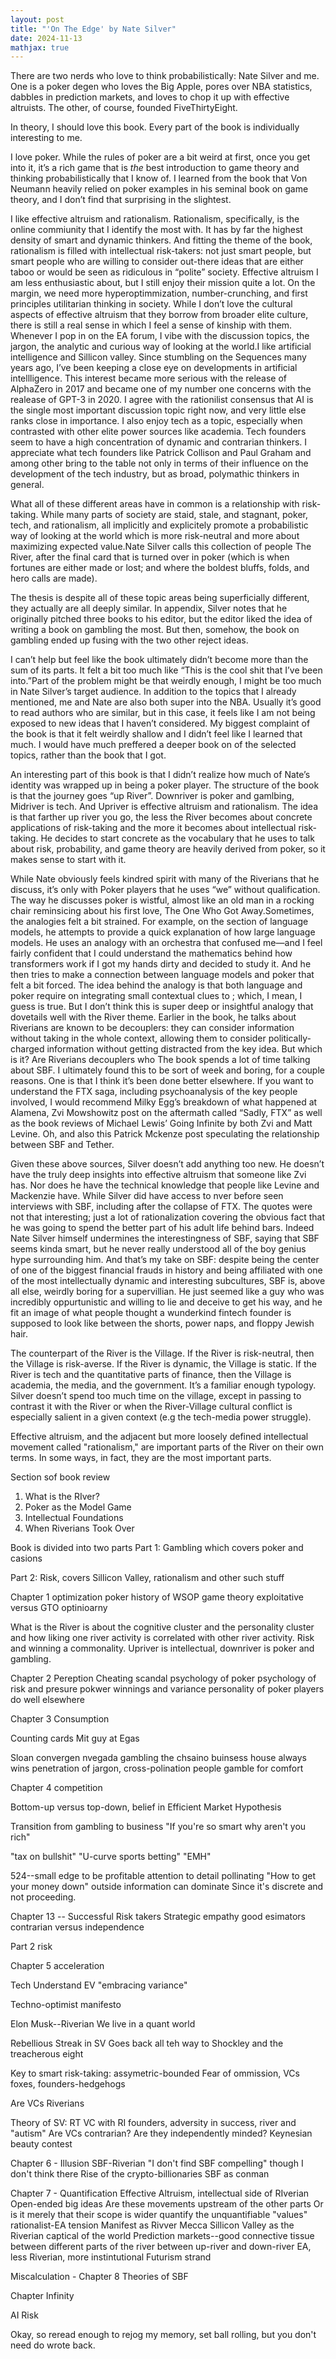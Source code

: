 ```yaml
---
layout: post
title: "'On The Edge' by Nate Silver"
date: 2024-11-13
mathjax: true
---
```


There are two nerds who love to think probabilistically: Nate Silver and me. One is a poker degen who loves the Big Apple, pores over NBA statistics, dabbles in prediction markets, and loves to chop it up with effective altruists. The other, of course, founded FiveThirtyEight.

In theory, I should love this book. Every part of the book is individually interesting to me.

I love poker. While the rules of poker are a bit weird at first, once you get into it, it’s a rich game that is *the* best introduction to game theory and thinking probabilistically that I know of. I learned from the book that Von Neumann heavily relied on poker examples in his seminal book on game theory, and I don’t find that surprising in the slightest.

I like effective altruism and rationalism. Rationalism, specifically, is the online commiunity that I identify the most with. It has by far the highest density of smart and dynamic thinkers. And fitting the theme of the book, rationalism is filled with intellectual risk-takers: not just smart people, but smart people who are willing to consider out-there ideas that are either taboo or would be seen as ridiculous in “polite” society. Effective altruism I am less enthusiastic about, but I still enjoy their mission quite a lot. On the margin, we need more hyperoptimmization, number-crunching, and first principles utilitarian thinking in society. While I don’t love the cultural aspects of effective altruism that they borrow from broader elite culture, there is still a real sense in which I feel a sense of kinship with them. Whenever I pop in on the EA forum, I vibe with the discussion topics, the jargon, the analytic and curious way of looking at the world.I like artificial intelligence and Sillicon valley. Since stumbling on the Sequences many years ago, I’ve been keeping a close eye on developments in artificial intellligence. This interest became more serious with the release of AlphaZero in 2017 and became one of my number one concerns with the realease of GPT-3 in 2020. I agree with the rationilist consensus that AI is the single most important discussion topic right now, and very little else ranks close in importance. I also enjoy tech as a topic, especially when contrasted with other elite power sources like academia. Tech founders seem to have a high concentration of dynamic and contrarian thinkers. I appreciate what tech founders like Patrick Collison and Paul Graham and among other bring to the table not only in terms of their influence on the development of the tech industry, but as broad, polymathic thinkers in general.

What all of these different areas have in common is a relationship with risk-taking. While many parts of society are staid, stale, and stagnant, poker, tech, and rationalism, all implicitly and explicitely promote a probabilistic way of looking at the world which is more risk-neutral and more about maximizing expected value.Nate Silver calls this collection of people The River, after the final card that is turned over in poker (which is when fortunes are either made or lost; and where the boldest bluffs, folds, and hero calls are made).

The thesis is despite all of these topic areas being superficially different, they actually are all deeply similar. In appendix, Silver notes that he originally pitched three books to his editor, but the editor liked the idea of writing a book on gambling the most. But then, somehow, the book on gambling ended up fusing with the two other reject ideas.

I can’t help but feel like the book ultimately didn’t become more than the sum of its parts. It felt a bit too much like “This is the cool shit that I’ve been into.”Part of the problem might be that weirdly enough, I might be too much in Nate Silver’s target audience. In addition to the topics that I already mentioned, me and Nate are also both super into the NBA. Usually it’s good to read authors who are similar, but in this case, it feels like I am not being exposed to new ideas that I haven’t considered. My biggest complaint of the book is that it felt weirdly shallow and I didn’t feel like I learned that much. I would have much preffered a deeper book on of the selected topics, rather than the book that I got.

An interesting part of this book is that I didn’t realize how much of Nate’s identity was wrapped up in being a poker player. The structure of the book is that the journey goes “up River”. Downriver is poker and gamlbing, Midriver is tech. And Upriver is effective altruism and rationalism. The idea is that farther up river you go, the less the River becomes about concrete applications of risk-taking and the more it becomes about intellectual risk-taking. He decides to start concrete as the vocabulary that he uses to talk about risk, probability, and game theory are heavily derived from poker, so it makes sense to start with it.

While Nate obviously feels kindred spirit with many of the Riverians that he discuss, it’s only with Poker players that he uses “we” without qualification. The way he discusses poker is wistful, almost like an old man in a rocking chair reminsicing about his first love, The One Who Got Away.Sometimes, the analogies felt a bit strained. For example, on the section of language models, he attempts to provide a quick explanation of how large language models. He uses an analogy with an orchestra that confused me—and I feel fairly confident that I could understand the mathematics behind how transformers work if I got my hands dirty and decided to study it. And he then tries to make a connection between language models and poker that felt a bit forced. The idea behind the analogy is that both language and poker require on integrating small contextual clues to ; which, I mean, I guess is true. But I don’t think this is super deep or insightful analogy that dovetails well with the River theme. Earlier in the book, he talks about Riverians are known to be decouplers: they can consider information without taking in the whole context, allowing them to consider politically-charged information without getting distracted from the key idea. But which is it? Are Riverians decouplers who The book spends a lot of time talking about SBF. I ultimately found this to be sort of week and boring, for a couple reasons. One is that I think it’s been done better elsewhere. If you want to understand the FTX saga, including psychoanalysis of the key people involved, I would recommend Milky Egg’s breakdown of what happened at Alamena, Zvi Mowshowitz post on the aftermath called “Sadly, FTX” as well as the book reviews of Michael Lewis’ Going Infinite by both Zvi and Matt Levine. Oh, and also this Patrick Mckenze post speculating the relationship between SBF and Tether.

Given these above sources, Silver doesn’t add anything too new. He doesn’t have the truly deep insights into effective altruism that someone like Zvi has. Nor does he have the technical knowledge that people like Levine and Mackenzie have. While Silver did have access to nver before seen interviews with SBF, including after the collapse of FTX. The quotes were not that interesting; just a lot of rationalization covering the obvious fact that he was going to spend the better part of his adult life behind bars. Indeed Nate Silver himself undermines the interestingness of SBF, saying that SBF seems kinda smart, but he never really understood all of the boy genius hype surrounding him. And that’s my take on SBF: despite being the center of one of the biggest financial frauds in history and being affiliated with one of the most intellectually dynamic and interesting subcultures, SBF is, above all else, weirdly boring for a supervillian. He just seemed like a guy who was incredibly oppurtunistic and willing to lie and deceive to get his way, and he fit an image of what people thought a wunderkind fintech founder is supposed to look like between the shorts, power naps, and floppy Jewish hair.

The counterpart of the River is the Village. If the River is risk-neutral, then the Village is risk-averse. If the River is dynamic, the Village is static. If the River is tech and the quantitative parts of finance, then the Village is academia, the media, and the government. It’s a familiar enough typology. Silver doesn’t spend too much time on the village, except in passing to contrast it with the River or when the River-Village cultural conflict is especially salient in a given context (e.g the tech-media power struggle).

Effective altruism, and the adjacent but more loosely defined intellectual movement called "rationalism," are important
parts of the River on their own terms. In some ways, in fact, they are the most important parts.


Section sof book review

1. What is the RIver?
2. Poker as the Model Game
3. Intellectual Foundations
4. When Riverians Took Over


Book is divided into two parts Part 1: Gambling which covers poker and casions

Part 2: Risk, covers Sillicon Valley, rationalism and other such stuff

Chapter 1 optimization 
poker history of WSOP game theory exploitative versus GTO optinioarny

What is the River is about the cognitive cluster and the personality cluster and how liking
one river activity is correlated with other river activity. Risk and winning a commonality. Upriver
is intellectual, downriver is poker and gambling.

Chapter 2 Pereption
Cheating scandal psychology of poker psychology of risk and presure
pokwer winnings and variance
personality of poker players do well elsewhere

Chapter 3 Consumption

Counting cards
Mit guy at Egas

Sloan convergen
nvegada gambling the chsaino buinsess house always wins penetration of jargon, cross-polination
people gamble for comfort

Chapter 4 competition

Bottom-up versus top-down, belief in Efficient Market Hypothesis

Transition from gambling to business "If you're so smart why aren't you rich"

"tax on bullshit"
"U-curve sports betting" "EMH"

524--small edge to be profitable
attention to detail
pollinating "How to get your money down"
outside information can dominate
Since it's discrete and not proceeding.

Chapter 13 -- Successful Risk takers
Strategic empathy
good esimators
contrarian versus independence

Part 2 risk

Chapter 5 acceleration

Tech Understand EV
"embracing variance"

Techno-optimist manifesto

Elon Musk--Riverian
We live in a quant world

Rebellious Streak in SV
Goes back all teh way to Shockley and the treacherous eight

Key to smart risk-taking: assymetric-bounded
Fear of ommission, VCs foxes, founders-hedgehogs

Are VCs Riverians

Theory of SV: RT VC with RI founders, adversity in success,
river and "autism"
Are VCs contrarian? Are they independently minded?
Keynesian beauty contest

Chapter 6 - Illusion
SBF-Riverian
"I don't find SBF compelling"
though I don't think there
Rise of the crypto-billionaries
SBF as conman

Chapter 7 - Quantification
Effective Altruism, intellectual side of RIverian
Open-ended big ideas
Are these movements upstream of the other parts
Or is it merely that their scope is wider
quantify the unquantifiable "values"
rationalist-EA tension
Manifest as Rivver Mecca
Sillicon Valley as the Riverian captical of the world
Prediction markets--good connective tissue between different parts of the river
between up-river and down-river
EA, less Riverian, more instintutional
Futurism strand

Miscalculation - Chapter 8
Theories of SBF

Chapter Infinity

AI Risk

Okay, so reread enough to rejog my memory, set ball rolling, but you don't need do wrote back.